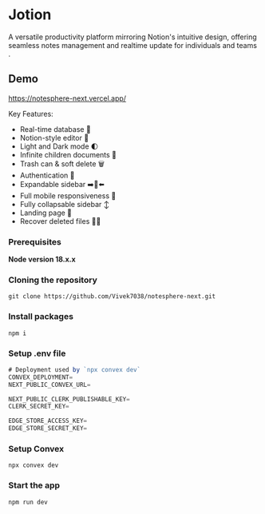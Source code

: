 # Jotion

A versatile productivity platform mirroring Notion's intuitive design, offering seamless notes management and realtime update for individuals and teams .


## Demo 

https://notesphere-next.vercel.app/

Key Features:

- Real-time database  🔗 
- Notion-style editor 📝 
- Light and Dark mode 🌓
- Infinite children documents 🌲
- Trash can & soft delete 🗑️
- Authentication 🔐 
- Expandable sidebar ➡️🔀⬅️
- Full mobile responsiveness 📱
- Fully collapsable sidebar ↕️
- Landing page 🛬
- Recover deleted files 🔄📄

### Prerequisites

**Node version 18.x.x**

### Cloning the repository

```shell
git clone https://github.com/Vivek7038/notesphere-next.git
```

### Install packages

```shell
npm i
```

### Setup .env file


```js
# Deployment used by `npx convex dev`
CONVEX_DEPLOYMENT=
NEXT_PUBLIC_CONVEX_URL=

NEXT_PUBLIC_CLERK_PUBLISHABLE_KEY=
CLERK_SECRET_KEY=

EDGE_STORE_ACCESS_KEY=
EDGE_STORE_SECRET_KEY=
```

### Setup Convex

```shell
npx convex dev

```

### Start the app

```shell
npm run dev
```
